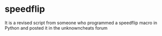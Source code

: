 # speedflip
It is a revised script from someone who programmed a speedflip macro in Python and posted it in the unknowncheats forum

